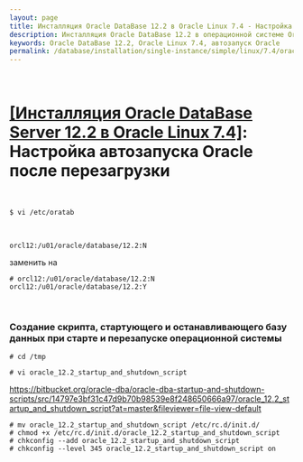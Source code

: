 ```yaml
---
layout: page
title: Инсталляция Oracle DataBase 12.2 в Oracle Linux 7.4 - Настройка автозапуска Oracle после перезагрузки
description: Инсталляция Oracle DataBase 12.2 в операционной системе Oracle Linux 7.4 - Настройка автозапуска Oracle после перезагрузки
keywords: Oracle DataBase 12.2, Oracle Linux 7.4, автозапуск Oracle
permalink: /database/installation/single-instance/simple/linux/7.4/oracle/12.2/autorstart-oracle-after-restart/
---
```


<br/>

# <a href="/database/installation/single-instance/simple/linux/7.4/oracle/12.2/">[Инсталляция Oracle DataBase Server 12.2 в Oracle Linux 7.4]</a>: Настройка автозапуска Oracle после перезагрузки

<br/>

    $ vi /etc/oratab

<br/>

    orcl12:/u01/oracle/database/12.2:N

заменить на

    # orcl12:/u01/oracle/database/12.2:N
    orcl12:/u01/oracle/database/12.2:Y

<br/>

### Создание скрипта, стартующего и останавливающего базу данных при старте и перезапуске операционной системы

<!-- Скрипт следующего содержания мы добавим в автозагрузку (выполнив команды после данного скрипта):


<script src="http://gist-it.appspot.com/https://github.com/oradev/oracle-dba-scripts/blob/master/oracle_12R1_startup_and_shutdown_script">
</script> -->

    # cd /tmp

    # vi oracle_12.2_startup_and_shutdown_script

https://bitbucket.org/oracle-dba/oracle-dba-startup-and-shutdown-scripts/src/14797e3bf31c47d9b70b98539e8f248650666a97/oracle_12.2_startup_and_shutdown_script?at=master&fileviewer=file-view-default

<!-- # wget -O startupOracleDatabase12R1 https://github.com/oradev/oracle-dba-scripts/raw/master/oracle_12R1_startup_and_shutdown_script -->

    # mv oracle_12.2_startup_and_shutdown_script /etc/rc.d/init.d/
    # chmod +x /etc/rc.d/init.d/oracle_12.2_startup_and_shutdown_script
    # chkconfig --add oracle_12.2_startup_and_shutdown_script
    # chkconfig --level 345 oracle_12.2_startup_and_shutdown_script on
